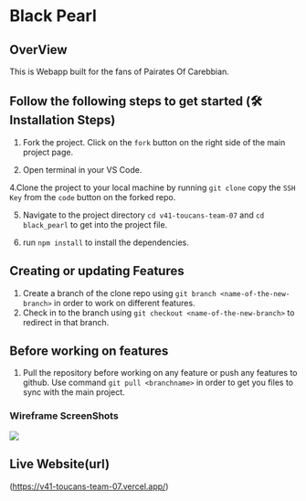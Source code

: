 # Black Pearl

## OverView

This is Webapp built for the fans of Pairates Of Carebbian.

## Follow the following steps to get started (🛠️ Installation Steps)

1. Fork the project.
   Click on the `fork` button on the right side of the main project page.
   
2. Open terminal in your VS Code.

4.Clone the project to your local machine by running `git clone` copy the `SSH Key` from the `code` button on the forked repo.
 
5. Navigate to the project directory `cd v41-toucans-team-07` and `cd black_pearl` to get into the project file.

6. run `npm install` to install the dependencies.

## Creating or updating Features

1. Create a branch of the clone repo using `git branch <name-of-the-new-branch>` in order to work on different features.
2. Check in to the branch using `git checkout <name-of-the-new-branch>` to redirect in that branch.

## Before working on features

1.  Pull the repository before working on any feature or push any features to github. Use command `git pull <branchname>` in order to get you files to sync with the main project.

### Wireframe ScreenShots

![](./Pirate%20of%20the%20Carribean%20wireframe.png)

## Live Website(url)
(https://v41-toucans-team-07.vercel.app/)
